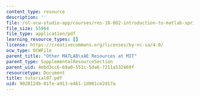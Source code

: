 ```yaml
---
content_type: resource
description: ''
file: /ol-ocw-studio-app/courses/res-18-002-introduction-to-matlab-spring-2008/902812db01fea913e4611d981ce2d17a_tutorial07.pdf
file_size: 55964
file_type: application/pdf
learning_resource_types: []
license: https://creativecommons.org/licenses/by-nc-sa/4.0/
ocw_type: OCWFile
parent_title: "Other MATLAB\xAE Resources at MIT"
parent_type: SupplementalResourceSection
parent_uid: 4ebd3cc6-69a0-551c-5da6-7211a532469f
resourcetype: Document
title: tutorial07.pdf
uid: 902812db-01fe-a913-e461-1d981ce2d17a
---
```


